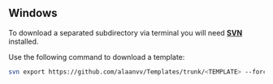 ## Windows

To download a separated subdirectory via terminal you will need **[SVN](https://sliksvn.com/download/)** installed.

Use the following command to download a template:

``` bash
svn export https://github.com/alaanvv/Templates/trunk/<TEMPLATE> --force .
```
